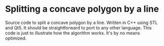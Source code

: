 # Splitting a concave polygon by a line
Source code to split a concave polygon by a line. Written in C++ using STL and Qt5. It should be straightforward to port to any other language. This code is just to illustrate how the algorithm works. It's by no means optimized.
